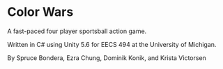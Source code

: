 # Color Wars

A fast-paced four player sportsball action game.

Written in C# using Unity 5.6 for EECS 494 at the University of Michigan.

By Spruce Bondera, Ezra Chung, Dominik Konik, and Krista Victorsen
